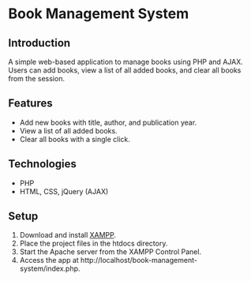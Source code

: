# Book Management System

## Introduction

A simple web-based application to manage books using PHP and AJAX. Users can add books, view a list of all added books, and clear all books from the session.

## Features

- Add new books with title, author, and publication year.
- View a list of all added books.
- Clear all books with a single click.

## Technologies

- PHP
- HTML, CSS, jQuery (AJAX)

## Setup

1. Download and install [XAMPP](https://www.apachefriends.org/index.html).
2. Place the project files in the htdocs directory.
3. Start the Apache server from the XAMPP Control Panel.
4. Access the app at http://localhost/book-management-system/index.php.
